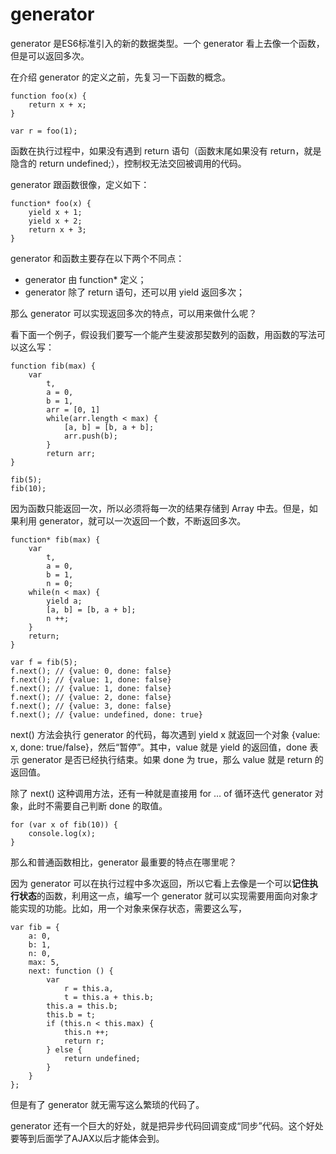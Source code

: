 # generator

generator 是ES6标准引入的新的数据类型。一个 generator 看上去像一个函数，但是可以返回多次。

在介绍 generator 的定义之前，先复习一下函数的概念。

```
function foo(x) {
    return x + x;
}

var r = foo(1);
```

函数在执行过程中，如果没有遇到 return 语句（函数末尾如果没有 return，就是隐含的 return undefined;），控制权无法交回被调用的代码。

generator 跟函数很像，定义如下：

```
function* foo(x) {
    yield x + 1;
    yield x + 2;
    return x + 3;
}
```

generator 和函数主要存在以下两个不同点：

- generator 由 function* 定义；
- generator 除了 return 语句，还可以用 yield 返回多次；

那么 generator 可以实现返回多次的特点，可以用来做什么呢？

看下面一个例子，假设我们要写一个能产生斐波那契数列的函数，用函数的写法可以这么写：

```
function fib(max) {
    var
        t,
        a = 0,
        b = 1,
        arr = [0, 1]
        while(arr.length < max) {
            [a, b] = [b, a + b];
            arr.push(b);
        }
        return arr;
}

fib(5);
fib(10);
```

因为函数只能返回一次，所以必须将每一次的结果存储到 Array 中去。但是，如果利用 generator，就可以一次返回一个数，不断返回多次。

```
function* fib(max) {
    var
        t,
        a = 0,
        b = 1,
        n = 0;
    while(n < max) {
        yield a;
        [a, b] = [b, a + b];
        n ++;
    } 
    return;
}

var f = fib(5);
f.next(); // {value: 0, done: false}
f.next(); // {value: 1, done: false}
f.next(); // {value: 1, done: false}
f.next(); // {value: 2, done: false}
f.next(); // {value: 3, done: false}
f.next(); // {value: undefined, done: true}
```

next() 方法会执行 generator 的代码，每次遇到 yield x 就返回一个对象 {value: x, done: true/false}，然后“暂停”。其中，value 就是 yield 的返回值，done 表示 generator 是否已经执行结束。如果 done 为 true，那么 value 就是 return 的返回值。

除了 next() 这种调用方法，还有一种就是直接用 for … of 循环迭代 generator 对象，此时不需要自己判断 done 的取值。

```
for (var x of fib(10)) {
    console.log(x);
}
```



 那么和普通函数相比，generator 最重要的特点在哪里呢？

因为 generator 可以在执行过程中多次返回，所以它看上去像是一个可以**记住执行状态**的函数，利用这一点，编写一个 generator 就可以实现需要用面向对象才能实现的功能。比如，用一个对象来保存状态，需要这么写，

```
var fib = {
    a: 0,
    b: 1,
    n: 0,
    max: 5,
    next: function () {
        var
            r = this.a,
            t = this.a + this.b;
        this.a = this.b;
        this.b = t;
        if (this.n < this.max) {
            this.n ++;
            return r;
        } else {
            return undefined;
        }
    }
};
```

但是有了 generator 就无需写这么繁琐的代码了。



generator 还有一个巨大的好处，就是把异步代码回调变成“同步”代码。这个好处要等到后面学了AJAX以后才能体会到。
